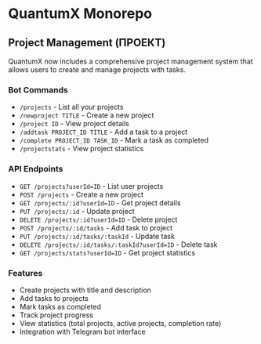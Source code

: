 # QuantumX Monorepo

## Project Management (ПРОЕКТ)

QuantumX now includes a comprehensive project management system that allows users to create and manage projects with tasks.

### Bot Commands

- `/projects` - List all your projects
- `/newproject TITLE` - Create a new project
- `/project ID` - View project details
- `/addtask PROJECT_ID TITLE` - Add a task to a project
- `/complete PROJECT_ID TASK_ID` - Mark a task as completed
- `/projectstats` - View project statistics

### API Endpoints

- `GET /projects?userId=ID` - List user projects
- `POST /projects` - Create a new project
- `GET /projects/:id?userId=ID` - Get project details
- `PUT /projects/:id` - Update project
- `DELETE /projects/:id?userId=ID` - Delete project
- `POST /projects/:id/tasks` - Add task to project
- `PUT /projects/:id/tasks/:taskId` - Update task
- `DELETE /projects/:id/tasks/:taskId?userId=ID` - Delete task
- `GET /projects/stats?userId=ID` - Get project statistics

### Features

- Create projects with title and description
- Add tasks to projects
- Mark tasks as completed
- Track project progress
- View statistics (total projects, active projects, completion rate)
- Integration with Telegram bot interface
